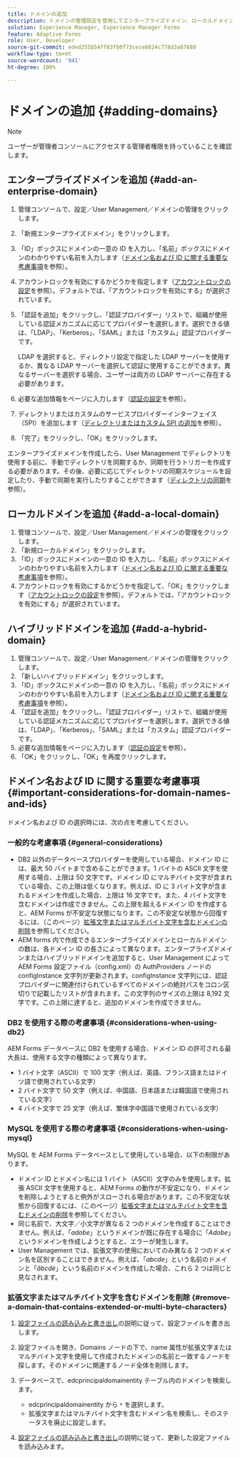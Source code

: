 ```yaml
---
title: ドメインの追加
description: ドメインの管理設定を使用してエンタープライズドメイン、ローカルドメイン、またはハイブリッドドメインを追加する方法と、ドメイン名と ID に関する一般的な考慮事項について説明します。
solution: Experience Manager, Experience Manager Forms
feature: Adaptive Forms
role: User, Developer
source-git-commit: eded255b54ff83f60f73cece8824c778d3a87680
workflow-type: tm+mt
source-wordcount: '941'
ht-degree: 100%

---
```


# ドメインの追加 {#adding-domains}

>[!NOTE]
> 
> ユーザーが管理者コンソールにアクセスする管理者権限を持っていることを確認します。

## エンタープライズドメインを追加 {#add-an-enterprise-domain}

1. 管理コンソールで、設定／User Management／ドメインの管理をクリックします。
1. 「新規エンタープライズドメイン」をクリックします。
1. 「ID」ボックスにドメインの一意の ID を入力し、「名前」ボックスにドメインのわかりやすい名前を入力します（[ドメイン名および ID に関する重要な考慮事項](adding-domains.md#important-considerations-for-domain-names-and-ids)を参照）。
1. アカウントロックを有効にするかどうかを指定します（[アカウントロックの設定](/help/forms/using/admin-help/configure-account-locking-settings.md#configure-account-locking-settings)を参照）。デフォルトでは、「アカウントロックを有効にする」が選択されています。
1. 「認証を追加」をクリックし、「認証プロバイダー」リストで、組織が使用している認証メカニズムに応じてプロバイダーを選択します。選択できる値は、「LDAP」、「Kerberos」、「SAML」または「カスタム」認証プロバイダーです。

   LDAP を選択すると、ディレクトリ設定で指定した LDAP サーバーを使用するか、異なる LDAP サーバーを選択して認証に使用することができます。異なるサーバーを選択する場合、ユーザーは両方の LDAP サーバーに存在する必要があります。

1. 必要な追加情報をページに入力します（[認証の設定](/help/forms/using/admin-help/configuring-authentication-providers.md#authentication-settings)を参照）。
1. ディレクトリまたはカスタムのサービスプロバイダーインターフェイス（SPI）を追加します（[ディレクトリまたはカスタム SPI の追加](/help/forms/using/admin-help/configuring-directories.md#adding-directories-or-custom-spis)を参照）。
1. 「完了」をクリックし、「OK」をクリックします。

エンタープライズドメインを作成したら、User Management でディレクトリを使用する前に、手動でディレクトリを同期するか、同期を行うトリガーを作成する必要があります。その後、必要に応じてディレクトリの同期スケジュールを設定したり、手動で同期を実行したりすることができます（[ディレクトリの同期](/help/forms/using/admin-help/synchronizing-directories.md#synchronizing-directories)を参照）。

## ローカルドメインを追加 {#add-a-local-domain}

1. 管理コンソールで、設定／User Management／ドメインの管理をクリックします。
1. 「新規ローカルドメイン」をクリックします。
1. 「ID」ボックスにドメインの一意の ID を入力し、「名前」ボックスにドメインのわかりやすい名前を入力します（[ドメイン名および ID に関する重要な考慮事項](adding-domains.md#important-considerations-for-domain-names-and-ids)を参照）。
1. アカウントロックを有効にするかどうかを指定して、「OK」をクリックします（[アカウントロックの設定](/help/forms/using/admin-help/configure-account-locking-settings.md#configure-account-locking-settings)を参照）。デフォルトでは、「アカウントロックを有効にする」が選択されています。

## ハイブリッドドメインを追加 {#add-a-hybrid-domain}

1. 管理コンソールで、設定／User Management／ドメインの管理をクリックします。
1. 「新しいハイブリッドドメイン」をクリックします。
1. 「ID」ボックスにドメインの一意の ID を入力し、「名前」ボックスにドメインのわかりやすい名前を入力します（[ドメイン名および ID に関する重要な考慮事項](adding-domains.md#important-considerations-for-domain-names-and-ids)を参照）。
1. 「認証を追加」をクリックし、「認証プロバイダー」リストで、組織が使用している認証メカニズムに応じてプロバイダーを選択します。選択できる値は、「LDAP」、「Kerberos」、「SAML」または「カスタム」認証プロバイダーです。
1. 必要な追加情報をページに入力します（[認証の設定](/help/forms/using/admin-help/configuring-authentication-providers.md#authentication-settings)を参照）。
1. 「OK」をクリックし、「OK」を再度クリックします。

## ドメイン名および ID に関する重要な考慮事項 {#important-considerations-for-domain-names-and-ids}

ドメイン名および ID の選択時には、次の点を考慮してください。

### 一般的な考慮事項 {#general-considerations}

* DB2 以外のデータベースプロバイダーを使用している場合、ドメイン ID には、最大 50 バイトまで含めることができます。1 バイトの ASCII 文字を使用する場合、上限は 50 文字です。ドメイン ID にマルチバイト文字が含まれている場合、この上限は低くなります。例えば、ID に 3 バイト文字が含まれるドメインを作成した場合、上限は 16 文字です。また、4 バイト文字を含むドメインは作成できません。この上限を超えるドメイン ID を作成すると、AEM Forms が不安定な状態になります。この不安定な状態から回復するには、（このページ）[拡張文字またはマルチバイト文字を含むドメインの削除](adding-domains.md#remove-a-domain-that-contains-extended-or-multi-byte-characters)を参照してください。
* AEM forms 内で作成できるエンタープライズドメインとローカルドメインの数は、各ドメイン ID の長さによって異なります。エンタープライズドメインまたはハイブリッドドメインを追加すると、User Management によって AEM Forms 設定ファイル（config.xml）の AuthProviders ノードの configInstance 文字列が更新されます。configInstance 文字列には、認証プロバイダーに関連付けられているすべてのドメインの絶対パスをコロン区切りで記載したリストが含まれます。この文字列のサイズの上限は 8,192 文字です。この上限に達すると、追加のドメインを作成できません。

### DB2 を使用する際の考慮事項 {#considerations-when-using-db2}

AEM Forms データベースに DB2 を使用する場合、ドメイン ID の許可される最大長は、使用する文字の種類によって異なります。

* 1 バイト文字（ASCII）で 100 文字（例えば、英語、フランス語またはドイツ語で使用されている文字）
* 2 バイト文字で 50 文字（例えば、中国語、日本語または韓国語で使用されている文字）
* 4 バイト文字で 25 文字（例えば、繁体字中国語で使用されている文字）

### MySQL を使用する際の考慮事項 {#considerations-when-using-mysql}

MySQL を AEM Forms データベースとして使用している場合、以下の制限があります。

* ドメイン ID とドメイン名には 1 バイト（ASCII）文字のみを使用します。拡張 ASCII 文字を使用すると、AEM Forms の動作が不安定になり、ドメインを削除しようとすると例外がスローされる場合があります。この不安定な状態から回復するには、（このページ）[拡張文字またはマルチバイト文字を含むドメインの削除](adding-domains.md#remove-a-domain-that-contains-extended-or-multi-byte-characters)を参照してください。
* 同じ名前で、大文字／小文字が異なる 2 つのドメインを作成することはできません。例えば、「*adobe*」というドメインが既に存在する場合に「*Adobe*」というドメインを作成しようとすると、エラーが発生します。
* User Management では、拡張文字の使用においてのみ異なる 2 つのドメイン名を区別することはできません。例えば、「*abcde*」という名前のドメインと「*âbcdè*」という名前のドメインを作成した場合、これら 2 つは同じと見なされます。

### 拡張文字またはマルチバイト文字を含むドメインを削除 {#remove-a-domain-that-contains-extended-or-multi-byte-characters}

1. [設定ファイルの読み込みと書き出し](/help/forms/using/admin-help/importing-exporting-configuration-file.md#importing-and-exporting-the-configuration-file)の説明に従って、設定ファイルを書き出します。
1. 設定ファイルを開き、Domains ノードの下で、name 属性が拡張文字またはマルチバイト文字を使用して作成されたドメインの名前と一致するノードを探します。そのドメインに関連するノード全体を削除します。
1. データベースで、edcprincipaldomainentity テーブル内のドメインを検索します。

   * edcprincipaldomainentity から `*` を選択します。
   * 拡張文字またはマルチバイト文字を含むドメイン名を検索し、そのステータスを廃止に設定します。

1. [設定ファイルの読み込みと書き出し](/help/forms/using/admin-help/importing-exporting-configuration-file.md#importing-and-exporting-the-configuration-file)の説明に従って、更新した設定ファイルを読み込みます。
